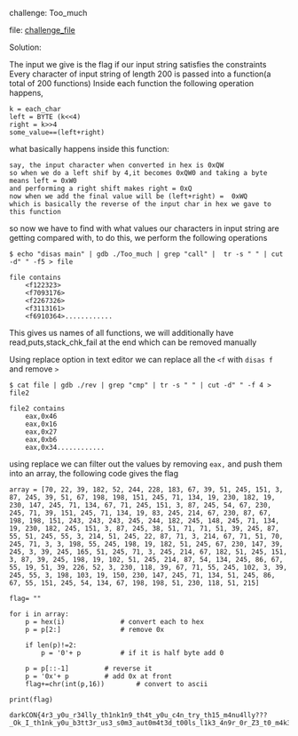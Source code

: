 challenge: Too_much

file: [challenge_file](https://github.com/barlaabhi/Writeups/raw/main/darkCON_2021/Too_much/Too_much)

Solution:

The input we give is the flag if our input string satisfies the constraints  
Every character of input string of length 200 is passed into a function(a total of 200 functions)
Inside each function the following operation happens,

	k = each_char
	left = BYTE (k<<4)
	right = k>>4
	some_value==(left+right)

what basically happens inside this function:

	say, the input character when converted in hex is 0xQW 
	so when we do a left shif by 4,it becomes 0xQW0 and taking a byte means left = 0xW0
	and performing a right shift makes right = 0xQ
	now when we add the final value will be (left+right) =  0xWQ
	which is basically the reverse of the input char in hex we gave to this function

so now we have to find with what values our characters in input string are getting compared with,
to do this, we perform the following operations

```$ echo "disas main" | gdb ./Too_much | grep "call" |  tr -s " " | cut -d" " -f5 > file```

	file contains 
		<f122323>
		<f7093176>
		<f2267326>
		<f3113161>
		<f6910364>............

This gives us names of all functions, we will additionally have read,puts,stack_chk_fail at the end
which can be removed manually 

Using replace option in text editor we can replace all the `<f` with `disas f` and remove `>`

```$ cat file | gdb ./rev | grep "cmp" | tr -s " " | cut -d" " -f 4 > file2```

	file2 contains 
	 	eax,0x46
		eax,0x16
		eax,0x27
		eax,0xb6
		eax,0x34............

using replace we can filter out the values by removing ```eax,``` and push them into an array,
the following code gives the flag

```
array = [70, 22, 39, 182, 52, 244, 228, 183, 67, 39, 51, 245, 151, 3, 87, 245, 39, 51, 67, 198, 198, 151, 245, 71, 134, 19, 230, 182, 19, 230, 147, 245, 71, 134, 67, 71, 245, 151, 3, 87, 245, 54, 67, 230, 245, 71, 39, 151, 245, 71, 134, 19, 83, 245, 214, 67, 230, 87, 67, 198, 198, 151, 243, 243, 243, 245, 244, 182, 245, 148, 245, 71, 134, 19, 230, 182, 245, 151, 3, 87, 245, 38, 51, 71, 71, 51, 39, 245, 87, 55, 51, 245, 55, 3, 214, 51, 245, 22, 87, 71, 3, 214, 67, 71, 51, 70, 245, 71, 3, 3, 198, 55, 245, 198, 19, 182, 51, 245, 67, 230, 147, 39, 245, 3, 39, 245, 165, 51, 245, 71, 3, 245, 214, 67, 182, 51, 245, 151, 3, 87, 39, 245, 198, 19, 102, 51, 245, 214, 87, 54, 134, 245, 86, 67, 55, 19, 51, 39, 226, 52, 3, 230, 118, 39, 67, 71, 55, 245, 102, 3, 39, 245, 55, 3, 198, 103, 19, 150, 230, 147, 245, 71, 134, 51, 245, 86, 67, 55, 151, 245, 54, 134, 67, 198, 198, 51, 230, 118, 51, 215]

flag= ""

for i in array:
	p = hex(i)   			# convert each to hex
	p = p[2:]    			# remove 0x

	if len(p)!=2:
		p = '0'+ p   		# if it is half byte add 0

	p = p[::-1]			# reverse it 
	p = '0x'+ p			# add 0x at front 
	flag+=chr(int(p,16))    	# convert to ascii

print(flag) 
```


	darkCON{4r3_y0u_r34lly_th1nk1n9_th4t_y0u_c4n_try_th15_m4nu4lly???_Ok_I_th1nk_y0u_b3tt3r_us3_s0m3_aut0m4t3d_t00ls_l1k3_4n9r_0r_Z3_t0_m4k3_y0ur_l1f3_much_e4s13r.C0ngr4ts_f0r_s0lv1in9_th3_e4sy_ch4ll3ng3}
